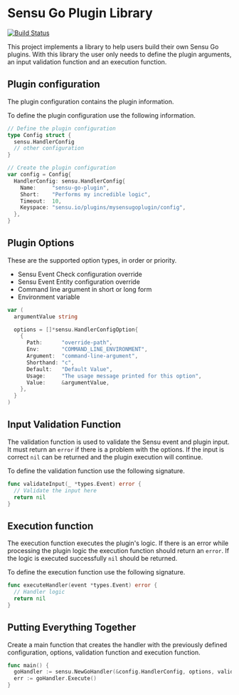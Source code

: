 # Sensu Go Plugin Library

[![Build Status](https://img.shields.io/travis/sensu/sensu-plugins-go-library.svg)](https://travis-ci.org/sensu/sensu-plugins-go-library)

This project implements a library to help users build their own Sensu Go plugins.
With this library the user only needs to define the plugin arguments, an input validation function and an execution function.

## Plugin configuration

The plugin configuration contains the plugin information.

To define the plugin configuration use the following information.

```Go
// Define the plugin configuration
type Config struct {
  sensu.HandlerConfig
  // other configuration
}

// Create the plugin configuration
var config = Config{
  HandlerConfig: sensu.HandlerConfig{
    Name:     "sensu-go-plugin",
    Short:    "Performs my incredible logic",
    Timeout:  10,
    Keyspace: "sensu.io/plugins/mysensugoplugin/config",
  },
}
```

## Plugin Options

These are the supported option types, in order or priority.
* Sensu Event Check configuration override
* Sensu Event Entity configuration override
* Command line argument in short or long form
* Environment variable

```Go
var (
  argumentValue string

  options = []*sensu.HandlerConfigOption{
    {
      Path:      "override-path",
      Env:       "COMMAND_LINE_ENVIRONMENT",
      Argument:  "command-line-argument",
      Shorthand: "c",
      Default:   "Default Value",
      Usage:     "The usage message printed for this option",
      Value:     &argumentValue,
    },
  }
)
```

## Input Validation Function

The validation function is used to validate the Sensu event and plugin input.
It must return an `error` if there is a problem with the options. If the input
is correct `nil` can be returned and the plugin execution will continue.

To define the validation function use the following signature.

```Go
func validateInput(_ *types.Event) error {
  // Validate the input here
  return nil
}
```

## Execution function

The execution function executes the plugin's logic. If there is an error while processing the plugin logic the execution function should return an `error`. If
the logic is executed successfully `nil` should be returned.

To define the execution function use the following signature.

```Go
func executeHandler(event *types.Event) error {
  // Handler logic
  return nil
}
```

## Putting Everything Together

Create a main function that creates the handler with the previously defined configuration,
options, validation function and execution function.

```Go
func main() {
  goHandler := sensu.NewGoHandler(&config.HandlerConfig, options, validateInput, executeHandler)
  err := goHandler.Execute()
}

```
